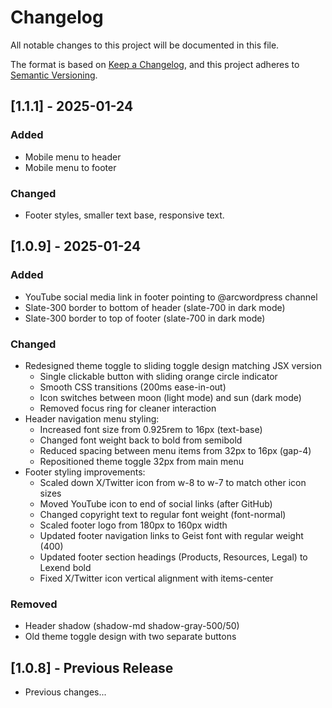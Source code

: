 # Changelog

All notable changes to this project will be documented in this file.

The format is based on [Keep a Changelog](https://keepachangelog.com/en/1.0.0/),
and this project adheres to [Semantic Versioning](https://semver.org/spec/v2.0.0.html).

## [1.1.1] - 2025-01-24

### Added 
- Mobile menu to header
- Mobile menu to footer

### Changed
- Footer styles, smaller text base, responsive text.

## [1.0.9] - 2025-01-24

### Added
- YouTube social media link in footer pointing to @arcwordpress channel
- Slate-300 border to bottom of header (slate-700 in dark mode)
- Slate-300 border to top of footer (slate-700 in dark mode)

### Changed
- Redesigned theme toggle to sliding toggle design matching JSX version
  - Single clickable button with sliding orange circle indicator
  - Smooth CSS transitions (200ms ease-in-out)
  - Icon switches between moon (light mode) and sun (dark mode)
  - Removed focus ring for cleaner interaction
- Header navigation menu styling:
  - Increased font size from 0.925rem to 16px (text-base)
  - Changed font weight back to bold from semibold
  - Reduced spacing between menu items from 32px to 16px (gap-4)
  - Repositioned theme toggle 32px from main menu
- Footer styling improvements:
  - Scaled down X/Twitter icon from w-8 to w-7 to match other icon sizes
  - Moved YouTube icon to end of social links (after GitHub)
  - Changed copyright text to regular font weight (font-normal)
  - Scaled footer logo from 180px to 160px width
  - Updated footer navigation links to Geist font with regular weight (400)
  - Updated footer section headings (Products, Resources, Legal) to Lexend bold
  - Fixed X/Twitter icon vertical alignment with items-center

### Removed
- Header shadow (shadow-md shadow-gray-500/50)
- Old theme toggle design with two separate buttons

## [1.0.8] - Previous Release
- Previous changes...
